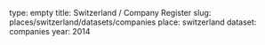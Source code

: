 type: empty
title: Switzerland / Company Register
slug: places/switzerland/datasets/companies
place: switzerland
dataset: companies
year: 2014
